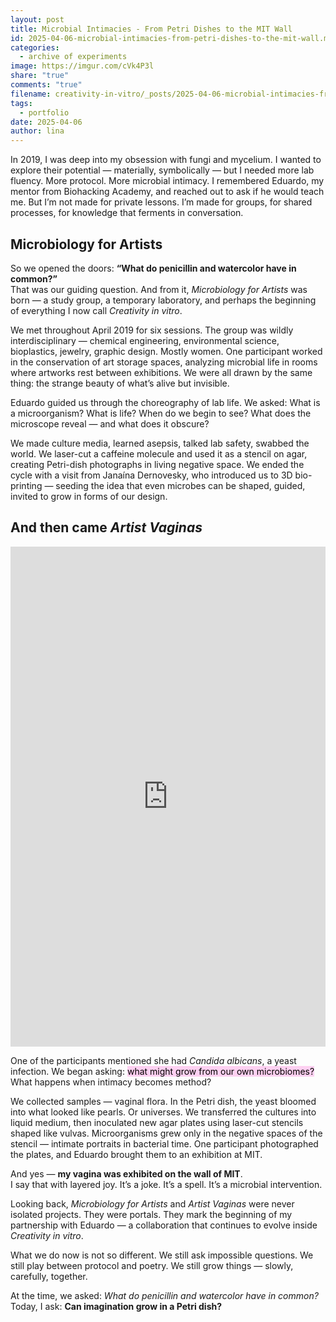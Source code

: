 ```yaml
---
layout: post
title: Microbial Intimacies - From Petri Dishes to the MIT Wall
id: 2025-04-06-microbial-intimacies-from-petri-dishes-to-the-mit-wall.md
categories:
  - archive of experiments
image: https://imgur.com/cVk4P3l
share: "true"
comments: "true"
filename: creativity-in-vitro/_posts/2025-04-06-microbial-intimacies-from-petri-dishes-to-the-mit-wall.md
tags:
  - portfolio
date: 2025-04-06
author: lina
---
```


In 2019, I was deep into my obsession with fungi and mycelium. I wanted to explore their potential — materially, symbolically — but I needed more lab fluency. More protocol. More microbial intimacy. I remembered Eduardo, my mentor from Biohacking Academy, and reached out to ask if he would teach me. But I’m not made for private lessons. I’m made for groups, for shared processes, for knowledge that ferments in conversation.

## Microbiology for Artists

So we opened the doors: **“What do penicillin and watercolor have in common?”**  
That was our guiding question. And from it, _Microbiology for Artists_ was born — a study group, a temporary laboratory, and perhaps the beginning of everything I now call _Creativity in vitro_.

We met throughout April 2019 for six sessions. The group was wildly interdisciplinary — chemical engineering, environmental science, bioplastics, jewelry, graphic design. Mostly women. One participant worked in the conservation of art storage spaces, analyzing microbial life in rooms where artworks rest between exhibitions. We were all drawn by the same thing: the strange beauty of what’s alive but invisible.

Eduardo guided us through the choreography of lab life. We asked: What is a microorganism? What is life? When do we begin to see? What does the microscope reveal — and what does it obscure?

We made culture media, learned asepsis, talked lab safety, swabbed the world. We laser-cut a caffeine molecule and used it as a stencil on agar, creating Petri-dish photographs in living negative space. We ended the cycle with a visit from Janaína Dernovesky, who introduced us to 3D bio-printing — seeding the idea that even microbes can be shaped, guided, invited to grow in forms of our design.

## And then came _Artist Vaginas_

<iframe src="https://docs.google.com/presentation/d/e/2PACX-1vRUgpyQUouZzs2lurz3AvBxakgR0OohyBN9CLUccbWyF0_Ijh9pB6y6D2GBRffB7vDXrPMD5qITRs4W/pubembed?start=false&loop=false&delayms=3000" frameborder="0" width="100%" height="800" allowfullscreen="true" mozallowfullscreen="true" webkitallowfullscreen="true"></iframe>

One of the participants mentioned she had _Candida albicans_, a yeast infection. We began asking: <mark style="background: #FFB8EBA6;">what might grow from our own microbiomes? </mark>What happens when intimacy becomes method?

We collected samples — vaginal flora. In the Petri dish, the yeast bloomed into what looked like pearls. Or universes. We transferred the cultures into liquid medium, then inoculated new agar plates using laser-cut stencils shaped like vulvas. Microorganisms grew only in the negative spaces of the stencil — intimate portraits in bacterial time. One participant photographed the plates, and Eduardo brought them to an exhibition at MIT.

And yes — **my vagina was exhibited on the wall of MIT**.  
I say that with layered joy. It’s a joke. It’s a spell. It’s a microbial intervention.

Looking back, _Microbiology for Artists_ and _Artist Vaginas_ were never isolated projects. They were portals. They mark the beginning of my partnership with Eduardo — a collaboration that continues to evolve inside _Creativity in vitro_.

What we do now is not so different. We still ask impossible questions. We still play between protocol and poetry. We still grow things — slowly, carefully, together.

At the time, we asked: _What do penicillin and watercolor have in common?_  
Today, I ask: **Can imagination grow in a Petri dish?**

